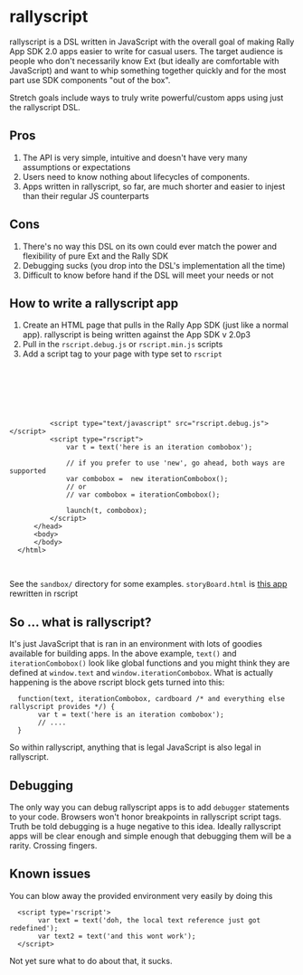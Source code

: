 # rallyscript

rallyscript is a DSL written in JavaScript with the overall goal of making Rally App SDK 2.0 apps easier to write for casual users. The target audience is people who don't necessarily know Ext (but ideally are comfortable with JavaScript) and want to whip something together quickly and for the most part use SDK components "out of the box".
  
Stretch goals include ways to truly write powerful/custom apps using just the rallyscript DSL.

## Pros
1. The API is very simple, intuitive and doesn't have very many assumptions or expectations
2. Users need to know nothing about lifecycles of components.
3. Apps written in rallyscript, so far, are much shorter and easier to injest than their regular JS counterparts
  
## Cons
1. There's no way this DSL on its own could ever match the power and flexibility of pure Ext and the Rally SDK
2. Debugging sucks (you drop into the DSL's implementation all the time)
3. Difficult to know before hand if the DSL will meet your needs or not

## How to write a rallyscript app

1. Create an HTML page that pulls in the Rally App SDK (just like a normal app). rallyscript is being written against the App SDK v 2.0p3
2. Pull in the `rscript.debug.js` or `rscript.min.js` scripts
3. Add a script tag to your page with type set to `rscript`

<pre>
      <!DOCTYPE html>
      <html lang="en">
          <head>
              <script type="text/javascript" src="https://rally1.rallydev.com/apps/2.0p3/sdk-debug.js"></script>
              <script type="text/javascript" src="rscript.debug.js"></script>
              <script type="rscript">
                  var t = text('here is an iteration combobox');
                   
                  // if you prefer to use 'new', go ahead, both ways are supported
                  var combobox =  new iterationCombobox(); 
                  // or
                  // var combobox = iterationCombobox();
                  
                  launch(t, combobox);
              </script>
          </head>
          <body>
          </body>
      </html>
</pre>

See the `sandbox/` directory for some examples. `storyBoard.html` is [this app](https://rally1.rallydev.com/apps/2.0p3/doc/#!/guide/appsdk_20_first_app) rewritten in rscript

## So ... what is rallyscript?

It's just JavaScript that is ran in an environment with lots of goodies available for building apps. In the above example, `text()` and `iterationCombobox()` look like global functions and you might think they are defined at `window.text` and `window.iterationCombobox`. What is actually happening is the above rscript block gets turned into this:

      function(text, iterationCombobox, cardboard /* and everything else rallyscript provides */) {
           var t = text('here is an iteration combobox');
           // ....
      }

So within rallyscript, anything that is legal JavaScript is also legal in rallyscript.

## Debugging

The only way you can debug rallyscript apps is to add `debugger` statements to your code. Browsers won't honor breakpoints in rallyscript script tags. Truth be told debugging is a huge negative to this idea. Ideally rallyscript apps will be clear enough and simple enough that debugging them will be a rarity. Crossing fingers.

## Known issues

You can blow away the provided environment very easily by doing this

      <script type='rscript'>
           var text = text('doh, the local text reference just got redefined');
           var text2 = text('and this wont work');	
      </script>

Not yet sure what to do about that, it sucks.
